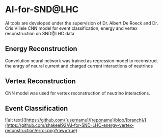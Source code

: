 # AI-for-SND@LHC 
AI tools are developed under the supervision of Dr. Albert De Roeck and Dr. Cris Villele
CNN model for event classification, energy and vertex reconstruction on SND@LHC data
## Energy Reconstruction
Convolution neural network was trained as regression model to reconstruct the enrgy of neural current and charged current interactions of neutrinos
## Vertex Reconstruction
CNN model was used for vertex reconstruction of neutrino interactions.
## Event Classification
![alt text]([https://github.com/[username]/[reponame]/blob/[branch]/](https://github.com/shakeel92/AI-for-SND-LHC-energy-vertex-reconstruction/error.png?raw=true)
